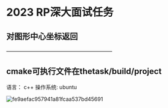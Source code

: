 # 2023 RP深大面试任务
## 对图形中心坐标返回
————————————————————
## cmake可执行文件在thetask/build/project 
语言： c++ 操作系统: ubuntu   

![fe9aefac957941a81fcaa537bd45691](https://github.com/johnjohngalt/task-for-rb-/assets/143726629/f126a634-bd26-4621-aff1-dff536e31725)
